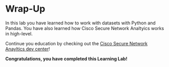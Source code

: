 # Wrap-Up
In this lab you have learned how to work with datasets with Python and Pandas. You have also learned how Cisco Secure Network Analtyics works in high-level.

Continue you education by checking out the [Cisco Secure Network Anayltics dev center](https://developer.cisco.com/stealthwatch/)! 

**Congratulations, you have completed this Learning Lab!**